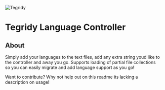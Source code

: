 ![Tegridy](./0.png)

# Tegridy Language Controller
## About
Simply add your languages to the text files, add any extra string youd like to the controller and away you go. Supports loading of partial file collections so you can easily migrate and add language support as you go!

Want to contribute? Why not help out on this readme its lacking a description on usage! 